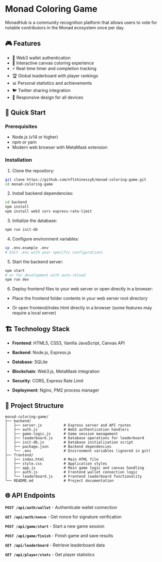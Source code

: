 # Monad Coloring Game

MonadHub is a community recognition platform that allows users to vote for notable contributors in the Monad ecosystem once per day.

## 🎮 Features

- 🔐 Web3 wallet authentication
- 🎨 Interactive canvas coloring experience
- ⚡ Real-time timer and completion tracking
- 🏆 Global leaderboard with player rankings
- 📊 Personal statistics and achievements
- 🐦 Twitter sharing integration
- 📱 Responsive design for all devices

## 🚀 Quick Start

### Prerequisites
- Node.js (v14 or higher)
- npm or yarn
- Modern web browser with MetaMask extension

### Installation

1. Clone the repository:
```bash
git clone https://github.com/nftshinessyE/monad-coloring-game.git
cd monad-coloring-game
```

2. Install backend dependencies:
```bash
cd backend
npm install
npm install web3 cors express-rate-limit
```

3. Initialize the database:
```bash
npm run init-db
```

4. Configure environment variables:
```bash
cp .env.example .env
# Edit .env with your specific configurations
```

5. Start the backend server:
```bash
npm start
# or for development with auto-reload
npm run dev
```

6. Deploy frontend files to your web server or open directly in a browser:

- Place the frontend folder contents in your web server root directory

- Or open frontend/index.html directly in a browser (some features may require a local server)

## 🏗️ Technology Stack

- **Frontend**: HTML5, CSS3, Vanilla JavaScript, Canvas API

- **Backend**: Node.js, Express.js

- **Database**: SQLite

- **Blockchain**: Web3.js, MetaMask integration

- **Security**: CORS, Express Rate Limit

- **Deployment**: Nginx, PM2 process manager

## 📁 Project Structure

```text
monad-coloring-game/
├── backend/
│   ├── server.js          # Express server and API routes
│   ├── auth.js            # Web3 authentication handlers
│   ├── game-logic.js      # Game session management
│   ├── leaderboard.js     # Database operations for leaderboard
│   ├── init-db.js         # Database initialization script
│   ├── package.json       # Backend dependencies
│   └── .env               # Environment variables (ignored in git)
├── frontend/
│   ├── index.html         # Main HTML file
│   ├── style.css          # Application styles
│   ├── app.js             # Main game logic and canvas handling
│   ├── auth.js            # Frontend wallet connection logic
│   └── leaderboard.js     # Frontend leaderboard functionality
└── README.md              # Project documentation
```

##  🌐 API Endpoints

 **```POST /api/auth/wallet```** - Authenticate wallet connection

 **```GET /api/auth/nonce```** - Get nonce for signature verification

 **```POST /api/game/start```** - Start a new game session

 **```POST /api/game/finish```** - Finish game and save results

 **```GET /api/leaderboard```** - Retrieve leaderboard data

 **```GET /api/player/stats```** - Get player statistics

